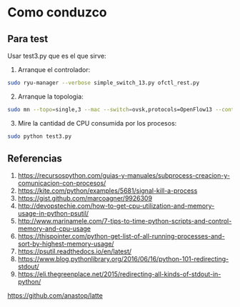 # Como conduzco #

## Para test ##

Usar test3.py que es el que sirve:

1. Arranque el controlador:

```bash
sudo ryu-manager --verbose simple_switch_13.py ofctl_rest.py
```

2. Arranque la topologia:

```bash
sudo mn --topo=single,3 --mac --switch=ovsk,protocols=OpenFlow13 --controller=remote,ip=127.0.0.1:6653  --link=tc,bw=100 
```

3. Mire la cantidad de CPU consumida por los procesos:

```bash
sudo python test3.py
```

## Referencias ##

1. https://recursospython.com/guias-y-manuales/subprocess-creacion-y-comunicacion-con-procesos/
2. https://kite.com/python/examples/5681/signal-kill-a-process
3. https://gist.github.com/marcoagner/9926309
4. http://devopstechie.com/how-to-get-cpu-utilization-and-memory-usage-in-python-psutil/
5. http://www.marinamele.com/7-tips-to-time-python-scripts-and-control-memory-and-cpu-usage
6. https://thispointer.com/python-get-list-of-all-running-processes-and-sort-by-highest-memory-usage/
7. https://psutil.readthedocs.io/en/latest/
8. https://www.blog.pythonlibrary.org/2016/06/16/python-101-redirecting-stdout/
9. https://eli.thegreenplace.net/2015/redirecting-all-kinds-of-stdout-in-python/



https://github.com/anastop/latte

<!---
https://github.com/ut-dacs/openflow-accuracy-measurement

https://github.com/mininet/oflops

http://www.eecs.qmul.ac.uk/~steve/papers/oflops-pam2012.pdf

https://www.opennetworking.org/wp-content/uploads/2013/04/migration-tools-and-metrics.pdf

http://www.baburd.com.np/material/NG/Paper13-MonitoringOpenFlow.pdf

https://github.com/TUDelftNAS/SDN-OpenNetMon

https://github.com/topics/openflow


Mirar este mejor: https://github.com/intracom-telecom-sdn/oftraf

https://github.com/martimy/flowmanager


https://upcommons.upc.edu/bitstream/handle/2099.1/22385/Distributed%20Traffic%20Matrix%20Measurement%20in%20OpenFlow%20Enabled%20Networks.pdf?sequence=1&isAllowed=y

https://www.delaat.net/rp/2013-2014/p42/report.pdf

https://inl.info.ucl.ac.be/system/files/masters_thesis_olivier_tilmans.pdf

http://www.ljean.com/files/vulnerability_analysis.pdf
https://scholar.colorado.edu/cgi/viewcontent.cgi?article=1000&context=tlen_gradetds

https://github.com/nerdalert/SDN-OpenFlow-Lab
https://github.com/CPqD/ofdissector
https://github.com/matt-welch/POX_Firewall
https://github.com/CPqD/OpenFlow-1.2-Tutorial


https://github.com/luizsantos/Of-IDPS
https://github.com/muzixing/Miracle


https://github.com/amlight/ofp_sniffer


Para lo que dijo obi wan: 
https://github.com/ut-dacs/openflow-accuracy-measurement
https://github.com/hibitomo/ofctl_script

https://github.com/henrikssn/openflowswitch

https://github.com/TUDelftNAS/SDN-ResilientMulticast


https://github.com/henrikssn/openflowswitch

https://github.com/TUDelftNAS/SDN-OpenFlowRecovery

https://github.com/TUDelftNAS/SDN-OpenFlowRecovery

https://github.com/OFAutomation/OFAutomation

https://github.com/RDelg/OF-BW-Control


Ver este: https://github.com/No6things/ofc-benchmark

https://www.juniper.net/documentation/en_US/junos/topics/reference/command-summary/show-openflow-statistics-flows.html

http://itas2015.iitp.ru/pdf/1570195931.pdf

https://books.google.com.co/books?id=qonwCAAAQBAJ&pg=PA178&lpg=PA178&dq=get+openflow+statistics&source=bl&ots=NDZF91Xhuj&sig=ACfU3U3zJfOua38fcZJY5zjcUY0C8AY_mg&hl=es&sa=X&ved=2ahUKEwja7ofetO_gAhUhmeAKHXNzCEAQ6AEwCXoECAAQAQ#v=onepage&q=get%20openflow%20statistics&f=false

google. multipart staristics

https://pypi.org/project/multipart/

https://datatracker.ietf.org/meeting/96/materials/slides-96-nmrg-3
file:///home/tigarto/Downloads/000974184.pdf


http://therandomsecurityguy.com/openvswitch-cheat-sheet/
http://www.openvswitch.org/support/dist-docs/ovs-vsctl.8.txt

https://www.southampton.ac.uk/~drn1e09/ofertie/openvswitch_useful_commands.txt

http://pleiades.ucsc.edu/doc/pica8/ovs-commands-reference.pdf


http://superuser.openstack.org/articles/openvswitch-openstack-sdn/


https://gist.github.com/ilivessevili/8479593bd12e21e4df38d897b1d3d369



Ver los comandos.

https://www.juniper.net/documentation/en_US/junos/topics/example/sflow-configuring-ex-series.html

https://github.com/sflow/sflowtool

sflowtool -p 6653

sudo ryu-manager --verbose simple_switch_13.py ofctl_rest.py


sudo mn --topo=single,3 --mac --switch=ovsk,protocols=OpenFlow13 --controller=remote,ip=127.0.0.1:6653  --link=tc,bw=100 
  

creo que hay que cuadrar un agente sflow para los switches. Aca termina la cosa.

-->